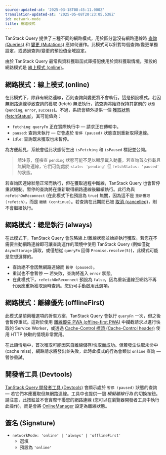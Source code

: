 ```yaml
---
source-updated-at: '2025-03-18T08:45:11.000Z'
translation-updated-at: '2025-05-08T20:23:05.538Z'
id: network-mode
title: 網路模式
---
```


TanStack Query 提供了三種不同的網路模式，用於區分當沒有網路連線時 [查詢 (Queries)](./queries.md) 和 [變更 (Mutations)](./mutations.md) 應如何運作。此模式可以針對每個查詢/變更單獨設定，或透過查詢/變更的預設值全域設定。

由於 TanStack Query 最常與資料獲取函式庫搭配使用於資料獲取情境，預設的網路模式是 [線上模式 (online)](#network-mode-online)。

## 網路模式：線上模式 (online)

在此模式下，除非有網路連線，否則查詢與變更將不會執行。這是預設模式。若因無網路連線導致查詢的獲取 (fetch) 無法執行，該查詢將始終保持其當前的 `狀態` (`pending`, `error`, `success`)。不過，系統會額外提供一個 [獲取狀態 (fetchStatus)](./queries.md#fetchstatus)，其可能值為：

- `fetching`: `queryFn` 正在實際執行中 — 請求正在傳輸中。
- `paused`: 查詢未執行 — 它會處於 `暫停 (paused)` 狀態直到重新取得連線。
- `idle`: 查詢既未獲取也未暫停。

為方便起見，系統會從此狀態衍生出 `isFetching` 和 `isPaused` 標記並公開。

> 請注意，僅檢查 `pending` 狀態可能不足以顯示載入動畫。若查詢首次掛載且無網路連線，它們可能處於 `state: 'pending'` 但 `fetchStatus: 'paused'` 的狀態。

若查詢因連線狀態正常而執行，但在獲取過程中斷線，TanStack Query 也會暫停重試機制。暫停的查詢將在重新取得網路連線後繼續執行。此行為與 `refetchOnReconnect` (在此模式下也預設為 `true`) 無關，因為這不是 `重新獲取 (refetch)`，而是 `繼續 (continue)`。若查詢在此期間已被 [取消 (cancelled)](./query-cancellation.md)，則不會繼續執行。

## 網路模式：總是執行 (always)

在此模式下，TanStack Query 會忽略線上/離線狀態並始終執行獲取。若您在不需要主動網路連線即可讓查詢運作的環境中使用 TanStack Query (例如僅從 `AsyncStorage` 讀取，或僅想從 `queryFn` 回傳 `Promise.resolve(5)`)，此模式可能是您想選擇的。

- 查詢絕不會因無網路連線而 `暫停 (paused)`。
- 重試也不會暫停 — 若失敗，查詢將進入 `error` 狀態。
- 在此模式下，`refetchOnReconnect` 預設為 `false`，因為重新連線至網路不再代表應重新獲取過時查詢。您仍可手動啟用此選項。

## 網路模式：離線優先 (offlineFirst)

此模式是前兩種選項的折衷方案，TanStack Query 會執行 `queryFn` 一次，但之後會暫停重試。這對於使用 [離線優先 PWA (offline-first PWA)](https://developer.mozilla.org/en-US/docs/Web/Progressive_web_apps/Offline_Service_workers) 中攔截請求以進行快取的 Service Worker，或透過 [Cache-Control 標頭 (Cache-Control header)](https://developer.mozilla.org/en-US/docs/Web/HTTP/Caching#the_cache-control_header) 使用 HTTP 快取的情境非常實用。

在此類情境中，首次獲取可能因來自離線儲存/快取而成功。但若發生快取未命中 (cache miss)，網路請求將發出並失敗，此時此模式的行為會類似 `online` 查詢 — 暫停重試。

## 開發者工具 (Devtools)

[TanStack Query 開發者工具 (Devtools)](../devtools.md) 會顯示處於 `暫停 (paused)` 狀態的查詢 — 若它們本應獲取但無網路連線。工具中也提供一個 _模擬離線行為_ 的切換按鈕。請注意，此按鈕並不會實際干擾您的網路連線 (您可以在瀏覽器開發者工具中執行此操作)，而是會將 [OnlineManager](../../../reference/onlineManager.md) 設定為離線狀態。

## 簽名 (Signature)

- `networkMode: 'online' | 'always' | 'offlineFirst'`
  - 選填
  - 預設為 `'online'`
